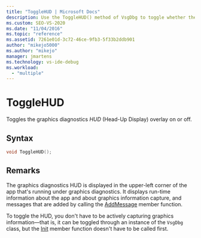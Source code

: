 ```yaml
---
title: "ToggleHUD | Microsoft Docs"
description: Use the ToggleHUD() method of VsgDbg to toggle whether the graphics diagnostics head-Up display (HUD) is displayed when the app runs.
ms.custom: SEO-VS-2020
ms.date: "11/04/2016"
ms.topic: "reference"
ms.assetid: 7261e01d-3c72-46ce-9fb3-5f33b2ddb901
author: "mikejo5000"
ms.author: "mikejo"
manager: jmartens
ms.technology: vs-ide-debug
ms.workload:
  - "multiple"
---
```

# ToggleHUD
Toggles the graphics diagnostics *HUD* (Head-Up Display) overlay on or off.

## Syntax

```C++
void ToggleHUD();
```

## Remarks
 The graphics diagnostics HUD is displayed in the upper-left corner of the app that's running under graphics diagnostics. It displays run-time information about the app and about graphics information capture, and messages that are added by calling the [AddMessage](addmessage.md) member function.

 To toggle the HUD, you don't have to be actively capturing graphics information—that is, it can be toggled through an instance of the `VsgDbg` class, but the [Init](init.md) member function doesn't have to be called first.